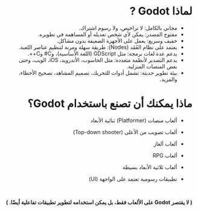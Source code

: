 <div dir=rtl>

# لماذا Godot ?
- مجاني بالكامل: لا تراخيص، ولا رسوم اشتراك.
-  مفتوح المصدر: يمكن لأي شخص تعديله أو المساهمة في تطويره.
- خفيف وسريع: يعمل على الأجهزة الضعيفة بدون مشاكل.
-  يعتمد على نظام العُقَد (Nodes): طريقة سهلة ومرنة لتنظيم عناصر اللعبة.
- يدعم عدة لغات برمجة: مثل GDScript (اللغة الأساسية)، وC# وC++.
- يدعم التصدير لأنظمة متعددة: مثل الحاسوب، الأندرويد، iOS، الويب، وحتى بعض المنصات المنزلية.
-  بيئة تطوير حديثة: تشمل أدوات للتحريك، تصميم المشاهد، تصحيح الأخطاء، والمزيد.

# ماذا يمكنك أن تصنع باستخدام Godot؟
- ألعاب منصات (Platformer) ثنائية الأبعاد

- ألعاب تصويب من الأعلى (Top-down shooter)

- ألعاب ألغاز

- ألعاب RPG

 - ألعاب ثلاثية الأبعاد بسيطة

- تطبيقات رسومية تعتمد على الواجهة (UI)

<br>

__( لا يقتصر Godot على الألعاب فقط، بل يمكن استخدامه لتطوير تطبيقات تفاعلية أيضًا. )__
